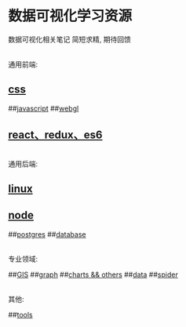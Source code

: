 # 数据可视化学习资源

数据可视化相关笔记
简短求精, 期待回馈

<br>
通用前端:

## [css](/css.md)
##[javascript](/js.md)
##[webgl](/webgl.md)
## [react、redux、es6](/react_redux_es6.md)

<br>
通用后端:

## [linux](/linux.md)
## [node](/node.md)
##[postgres](/postgres.md)
##[database](/db.md)


<br>
专业领域:

##[GIS](/gis.md)
##[graph](/graph.md)
##[charts && others](/chart.md)
##[data](/data.md)
##[spider](/spider.md)

<br>
其他: 

##[tools](/tools')
